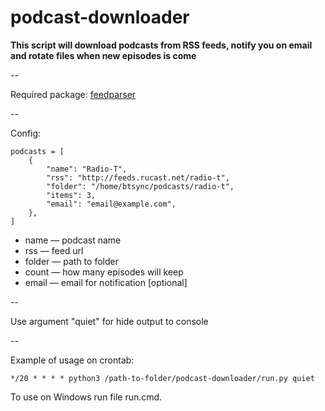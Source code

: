 podcast-downloader
==================

**This script will download podcasts from RSS feeds, notify you on email and rotate files when new episodes is come**

--

Required package: [feedparser](https://pypi.python.org/pypi/feedparser)

--

Config:

```
podcasts = [
    {
        "name": "Radio-T",
        "rss": "http://feeds.rucast.net/radio-t",
        "folder": "/home/btsync/podcasts/radio-t",
        "items": 3,
        "email": "email@example.com",
    },
]
```

* name — podcast name
* rss — feed url
* folder — path to folder
* count — how many episodes will keep
* email — email for notification [optional]

--

Use argument "quiet" for hide output to console

--

Example of usage on crontab:
```
*/20 * * * * python3 /path-to-folder/podcast-downloader/run.py quiet
```

To use on Windows run file run.cmd.
